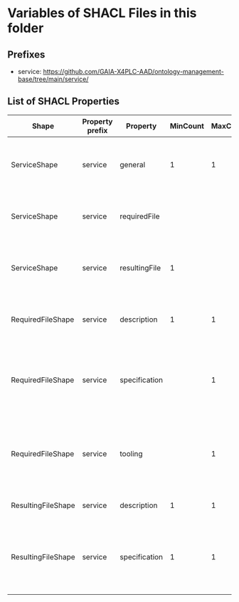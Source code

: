 # Variables of SHACL Files in this folder

## Prefixes

- service: <https://github.com/GAIA-X4PLC-AAD/ontology-management-base/tree/main/service/>

## List of SHACL Properties

| Shape | Property prefix | Property | MinCount | MaxCount | Description | Datatype/NodeKind | Filename |
| --- | --- | --- | --- | --- | --- | --- | --- |
| ServiceShape | service | general | 1 | 1 | General object with properties for name and description. |  | service_shacl.ttl |
| ServiceShape | service | requiredFile |  |  | Required file object with properties for urls and description. |  | service_shacl.ttl |
| ServiceShape | service | resultingFile | 1 |  | Resulting file object with properties for url and description. |  | service_shacl.ttl |
| RequiredFileShape | service | description | 1 | 1 | Human readable description of the required file. | <http://www.w3.org/2001/XMLSchema#string> | service_shacl.ttl |
| RequiredFileShape | service | specification |  | 1 | Uniform Resource Identifier (URI) to identify to a formal specification of the file. | <http://www.w3.org/2001/XMLSchema#anyURI> | service_shacl.ttl |
| RequiredFileShape | service | tooling |  | 1 | Uniform Resource Identifier (URI) to identify to a tool to help create the file. | <http://www.w3.org/2001/XMLSchema#anyURI> | service_shacl.ttl |
| ResultingFileShape | service | description | 1 | 1 | Human readable description. | <http://www.w3.org/2001/XMLSchema#string> | service_shacl.ttl |
| ResultingFileShape | service | specification | 1 | 1 | Uniform Resource Identifier (URI) to identify to a formal specification of the file. | <http://www.w3.org/2001/XMLSchema#anyURI> | service_shacl.ttl |
